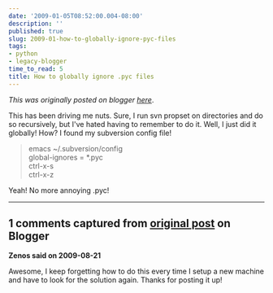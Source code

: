 ```yaml
---
date: '2009-01-05T08:52:00.004-08:00'
description: ''
published: true
slug: 2009-01-how-to-globally-ignore-pyc-files
tags:
- python
- legacy-blogger
time_to_read: 5
title: How to globally ignore .pyc files
---
```


*This was originally posted on blogger [here](https://pydanny.blogspot.com/2009/01/how-to-globally-ignore-pyc-files.html)*.

This has been driving me nuts. Sure, I run svn propset on directories and do so recursively, but I've hated having to remember to do it. Well, I just did it globally!  How? I found my subversion config file!<br /><blockquote>emacs ~/.subversion/config<br />global-ignores = *.pyc<br />ctrl-x-s<br />ctrl-x-z</blockquote>Yeah! No more annoying .pyc!

---

## 1 comments captured from [original post](https://pydanny.blogspot.com/2009/01/how-to-globally-ignore-pyc-files.html) on Blogger

**Zenos said on 2009-08-21**

Awesome, I keep forgetting how to do this every time I setup a new machine and have to look for the solution again.  Thanks for posting it up!

